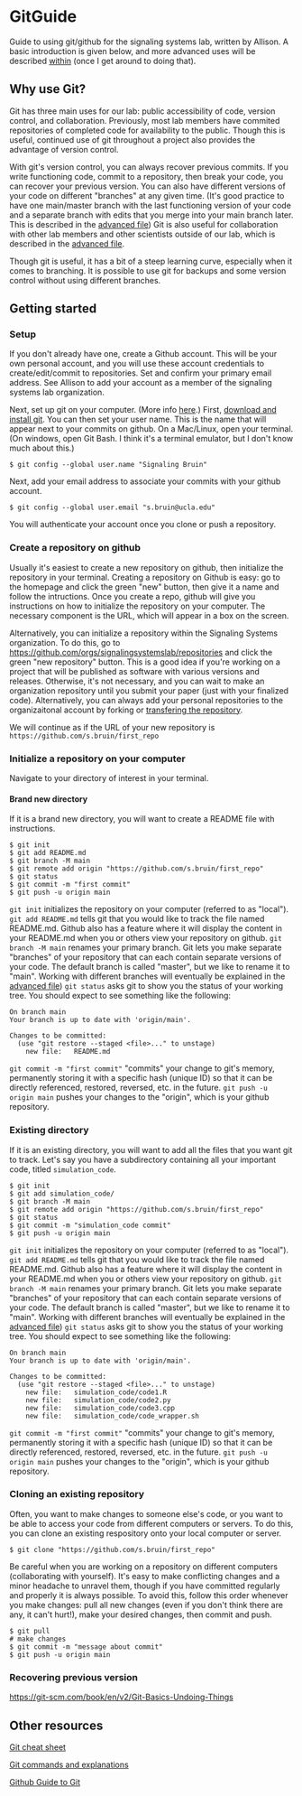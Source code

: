 # GitGuide
Guide to using git/github for the signaling systems lab, written by Allison. A basic introduction is given below, and more advanced uses will be described [within](./Advanced.md) (once I get around to doing that).

## Why use Git?
Git has three main uses for our lab: public accessibility of code, version control, and collaboration. Previously, most lab members have commited repositories of completed code for availability to the public. Though this is useful, continued use of git throughout a project also provides the advantage of version control.

With git's version control, you can always recover previous commits. If you write functioning code, commit to a repository, then break your code, you can recover your previous version. You can also have different versions of your code on different "branches" at any given time. (It's good practice to have one main/master branch with the last functioning version of your code and a separate branch with edits that you merge into your main branch later. This is described in the [advanced file](./Advanced.md)) Git is also useful for collaboration with other lab members and other scientists outside of our lab, which is described in the [advanced file](./Advanced.md).

Though git is useful, it has a bit of a steep learning curve, especially when it comes to branching. It is possible to use git for backups and some version control without using different branches.

## Getting started
### Setup
If you don't already have one, create a Github account. This will be your own personal account, and you will use these account credentials to create/edit/commit to repositories. Set and confirm your primary email address. See Allison to add your account as a member of the signaling systems lab organization.

Next, set up git on your computer. (More info [here](https://docs.github.com/en/get-started/quickstart/set-up-git).) First, [download and install git](https://git-scm.com/downloads). You can then set your user name. This is the name that will appear next to your commits on github. On a Mac/Linux, open your terminal. (On windows, open Git Bash. I think it's a terminal emulator, but I don't know much about this.)
```
$ git config --global user.name "Signaling Bruin"
```

Next, add your email address to associate your commits with your github account.

```
$ git config --global user.email "s.bruin@ucla.edu"
```

You will authenticate your account once you clone or push a repository.

### Create a repository on github
Usually it's easiest to create a new repository on github, then initialize the repository in your terminal. Creating a repository on Github is easy: go to the homepage and click the green "new" button, then give it a name and follow the intructions. Once you create a repo, github will give you instructions on how to initialize the repository on your computer. The necessary component is the URL, which will appear in a box on the screen.

Alternatively, you can initialize a repository within the Signaling Systems organization. To do this, go to https://github.com/orgs/signalingsystemslab/repositories and click the green "new repository" button. This is a good idea if you're working on a project that will be published as software with various versions and releases. Otherwise, it's not necessary, and you can wait to make an organization repository until you submit your paper (just with your finalized code). Alternatively, you can always add your personal repositories to the organizaitonal account by forking or [transfering the repository](https://stackoverflow.com/questions/8157615/github-how-do-i-add-my-own-projects-to-an-organization-account). 

We will continue as if the URL of your new repository is ```https://github.com/s.bruin/first_repo```

### Initialize a repository on your computer
Navigate to your directory of interest in your terminal. 
#### Brand new directory
If it is a brand new directory, you will want to create a README file with instructions.
```
$ git init
$ git add README.md
$ git branch -M main
$ git remote add origin "https://github.com/s.bruin/first_repo"
$ git status
$ git commit -m "first commit"
$ git push -u origin main
```
```git init``` initializes the repository on your computer (referred to as "local"). ```git add README.md``` tells git that you would like to track the file named README.md. Github also has a feature where it will display the content in your README.md when you or others view your repository on github. ```git branch -M main``` renames your primary branch. Git lets you make separate "branches" of your repository that can each contain separate versions of your code. The default branch is called "master", but we like to rename it to "main". Working with different branches will eventually be explained in the [advanced file](./Advanced.md)) ```git status``` asks git to show you the status of your working tree. You should expect to see something like the following:
```
On branch main
Your branch is up to date with 'origin/main'.

Changes to be committed:
  (use "git restore --staged <file>..." to unstage)
	new file:   README.md
```
```git commit -m "first commit"``` "commits" your change to git's memory, permanently storing it with a specific hash (unique ID) so that it can be directly referenced, restored, reversed, etc. in the future. ```git push -u origin main``` pushes your changes to the "origin", which is your github repository. 

### Existing directory
If it is an existing directory, you will want to add all the files that you want git to track. Let's say you have a subdirectory containing all your important code, titled ```simulation_code```. 
```
$ git init
$ git add simulation_code/
$ git branch -M main
$ git remote add origin "https://github.com/s.bruin/first_repo"
$ git status
$ git commit -m "simulation_code commit"
$ git push -u origin main
```
```git init``` initializes the repository on your computer (referred to as "local"). ```git add README.md``` tells git that you would like to track the file named README.md. Github also has a feature where it will display the content in your README.md when you or others view your repository on github. ```git branch -M main``` renames your primary branch. Git lets you make separate "branches" of your repository that can each contain separate versions of your code. The default branch is called "master", but we like to rename it to "main". Working with different branches will eventually be explained in the [advanced file](./Advanced.md)) ```git status``` asks git to show you the status of your working tree. You should expect to see something like the following:
```
On branch main
Your branch is up to date with 'origin/main'.

Changes to be committed:
  (use "git restore --staged <file>..." to unstage)
	new file:   simulation_code/code1.R
  	new file:   simulation_code/code2.py
  	new file:   simulation_code/code3.cpp
  	new file:   simulation_code/code_wrapper.sh
```
```git commit -m "first commit"``` "commits" your change to git's memory, permanently storing it with a specific hash (unique ID) so that it can be directly referenced, restored, reversed, etc. in the future. ```git push -u origin main``` pushes your changes to the "origin", which is your github repository. 
### Cloning an existing repository
Often, you want to make changes to someone else's code, or you want to be able to access your code from different computers or servers. To do this, you can clone an existing respository onto your local computer or server.
```
$ git clone "https://github.com/s.bruin/first_repo"
```
Be careful when you are working on a repository on different computers (collaborating with yourself). It's easy to make conflicting changes and a minor headache to unravel them, though if you have committed regularly and properly it is always possible. To avoid this, follow this order whenever you make changes: pull all new changes (even if you don't think there are any, it can't hurt!), make your desired changes, then commit and push.
```
$ git pull 
# make changes
$ git commit -m "message about commit"
$ git push -u origin main
```

### Recovering previous version
https://git-scm.com/book/en/v2/Git-Basics-Undoing-Things
## Other resources
[Git cheat sheet](https://training.github.com/downloads/github-git-cheat-sheet.pdfhttps://training.github.com/downloads/github-git-cheat-sheet.pdf)

[Git commands and explanations](https://git-scm.com/docs)

[Github Guide to Git](https://github.com/git-guides)
